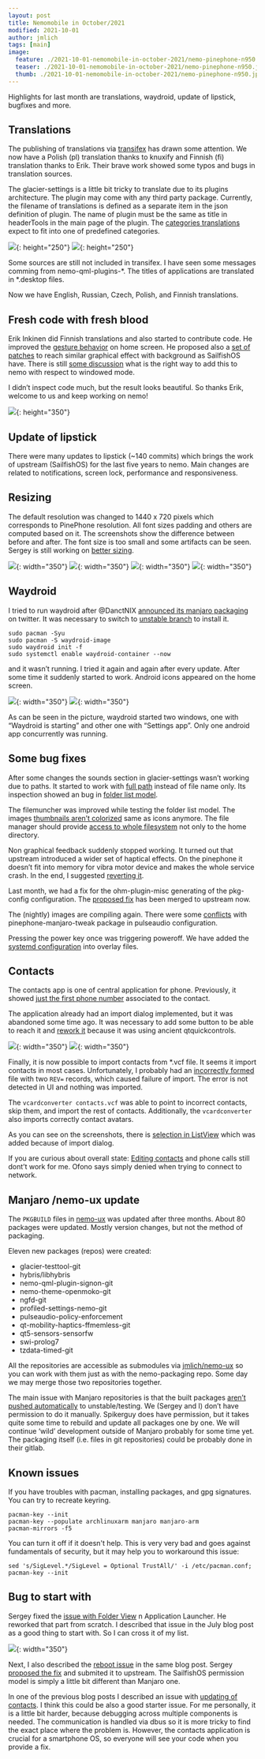 ```yaml
---
layout: post
title: Nemomobile in October/2021
modified: 2021-10-01
author: jmlich
tags: [main]
image:
  feature: ./2021-10-01-nemomobile-in-october-2021/nemo-pinephone-n950.jpg
  teaser: ./2021-10-01-nemomobile-in-october-2021/nemo-pinephone-n950.jpg
  thumb: ./2021-10-01-nemomobile-in-october-2021/nemo-pinephone-n950.jpg
---
```




Highlights for last month are translations, waydroid, update of lipstick, bugfixes and more.

## Translations

The publishing of translations via [transifex](https://www.transifex.com/nemomobile/public/) has drawn some
attention. We now have a Polish (pl) translation thanks to knuxify and Finnish (fi) translation thanks to
Erik. Their brave work showed some typos and bugs in translation sources.

The glacier-settings is a little bit tricky to translate due to its plugins architecture. The plugin may come
with any third party package. Currently, the filename of translations is defined as a separate item in the
json definition of plugin. The name of plugin must be the same as title in headerTools in the main page of
the plugin. The [categories translations](https://github.com/nemomobile-ux/glacier-settings/commit/69c054994fcd428551198be4d1f9aa679f977d99) expect
to fit into one of predefined categories.

![](/images/2021-10-01-nemomobile-in-october-2021/glacier-settings-i18n-1.png){: height="250"}
![](/images/2021-10-01-nemomobile-in-october-2021/glacier-settings-i18n-2.png){: height="250"}


Some sources are still not included in transifex. I have seen some messages comming from nemo-qml-plugins-*. The titles of applications are translated in *.desktop files.

Now we have English, Russian, Czech, Polish, and Finnish translations.

## Fresh code with fresh blood

Erik Inkinen did Finnish translations and also started to contribute code. He improved the [gesture behavior](https://github.com/nemomobile-ux/glacier-home/pull/160)
on home screen. He proposed also a [set of patches](https://github.com/nemomobile-ux/qtquickcontrols-nemo/pull/8) to
reach similar graphical effect with background as SailfishOS have. There is still [some discussion](https://github.com/nemomobile-ux/qtquickcontrols-nemo/pull/12)
what is the right way to add this to nemo with respect to windowed mode.

I didn’t inspect code much, but the result looks beautiful. So thanks Erik, welcome to us and keep working on nemo!

![](/images/2021-10-01-nemomobile-in-october-2021/blurred-wallpaper.jpg){: height="350"}

## Update of lipstick

There were many updates to lipstick (~140 commits) which brings the work of upstream (SailfishOS) for the last five years
to nemo. Main changes are related to notifications, screen lock, performance and responsiveness.

## Resizing

The default resolution was changed to 1440 x 720 pixels which corresponds to PinePhone resolution. All font sizes
padding and others are computed based on it. The screenshots show the difference between before and after. 
The font size is too small and some artifacts can be seen. Sergey is still working on [better sizing](https://github.com/nemomobile-ux/qtquickcontrols-nemo/pull/13).

![](/images/2021-10-01-nemomobile-in-october-2021/20210916142459-sizing1.png){: width="350"}
![](/images/2021-10-01-nemomobile-in-october-2021/20210916155756-sizing2.png){: width="350"}
![](/images/2021-10-01-nemomobile-in-october-2021/20210930_161526-sizing3.jpg){: width="350"}
![](/images/2021-10-01-nemomobile-in-october-2021/20210930_164045-sizing4.jpg){: width="350"}



## Waydroid

I tried to run waydroid after @DanctNIX [announced its manjaro packaging](https://twitter.com/DanctNIX/status/1438538945147510790)
on twitter. It was necessary to switch to [unstable branch](https://wiki.manjaro.org/index.php/Switching_Branches) to install it.

```
sudo pacman -Syu
sudo pacman -S waydroid-image
sudo waydroid init -f
sudo systemctl enable waydroid-container --now
```

and it wasn’t running. I tried it again and again after every update. After some time it suddenly started to work. Android icons appeared on the home screen.

![](/images/2021-10-01-nemomobile-in-october-2021/20210930_161246-waydroid.jpg){: width="350"}
![](/images/2021-10-01-nemomobile-in-october-2021/20210930_161308-waydroid2.jpg){: width="350"}


As can be seen in the picture, waydroid started two windows, one with “Waydroid is starting” and other one with “Settings app”. Only one android app concurrently was running.

## Some bug fixes

After some changes the sounds section in glacier-settings wasn’t working due to paths. It started to work
with [full path](https://github.com/nemomobile-ux/glacier-settings/pull/60) instead of file name only.
Its inspection showed an bug in [folder list model](https://github.com/nemomobile-ux/nemo-qml-plugin-folderlistmodel/pull/1).

The filemuncher was improved while testing the folder list model. The images [thumbnails aren’t colorized](https://github.com/nemomobile-ux/glacier-filemuncher/pull/12)
same as icons anymore. The file manager should provide [access to whole filesystem](https://github.com/nemomobile-ux/glacier-filemuncher/pull/13)
not only to the home directory.

Non graphical feedback suddenly stopped working. It turned out that upstream introduced a wider set of haptical effects. On
the pinephone it doesn’t fit into memory for vibra motor device and makes the whole service crash. In the end, 
I suggested [reverting it](https://github.com/sailfishos/ngfd/pull/3).

Last month, we had a fix for the ohm-plugin-misc generating of the pkg-config configuration. The [proposed fix](https://github.com/sailfishos/ohm-plugins-misc/pull/2)
has been merged to upstream now.

The (nightly) images are compiling again. There were some [conflicts](https://github.com/nemomobile-ux/arm-profiles/pull/6)
with pinephone-manjaro-tweak package in pulseaudio configuration.

Pressing the power key once was triggering poweroff. We have added the [systemd configuration](https://github.com/nemomobile-ux/arm-profiles/pull/7)
into overlay files.

## Contacts

The contacts app is one of central application for phone. Previously, it
showed [just the first phone number](https://github.com/nemomobile-ux/glacier-contacts/pull/29) associated to the contact.

The application already had an import dialog implemented, but it was abandoned some time ago. It was necessary to
add some button to be able to reach it and [rework it](https://github.com/nemomobile-ux/glacier-contacts/pull/31)
because it was using ancient qtquickcontrols.

![](/images/2021-10-01-nemomobile-in-october-2021/glacier-contacts-import.png){: width="350"}
![](/images/2021-10-01-nemomobile-in-october-2021/glacier-contacts-multiple-phone-numbers.png){: width="350"}


Finally, it is now possible to import contacts from *.vcf file. It seems it import contacts in most cases.
Unfortunately, I probably had an [incorrectly formed](https://github.com/sailfishos/nemo-qml-plugin-contacts/pull/1) file
with two `REV=` records, which caused failure of import. The error is not detected in UI and nothing was imported.

The `vcardconverter contacts.vcf` was able to point to incorrect contacts, skip them, and import the rest of contacts. Additionally, the `vcardconverter` also imports correctly contact avatars.

As you can see on the screenshots, there is [selection in ListView](https://github.com/nemomobile-ux/qtquickcontrols-nemo/commit/406fd246ab4b994a8b75fe3f30d6d3112f3225b3#diff-25a6634263c1b1f6fc4697a04e2b9904ea4b042a89af59dc93ec1f5d44848a26) which was added because of import dialog.

If you are curious about overall state: [Editing contacts](https://github.com/nemomobile-ux/glacier-contacts/issues/35) and phone calls still dont’t work for me. Ofono says simply denied when trying to connect to network.

## Manjaro /nemo-ux update

The `PKGBUILD` files in [nemo-ux](https://gitlab.manjaro.org/manjaro-arm/packages/community/nemo-ux) was
updated after three months. About 80 packages were updated. Mostly version changes, but not the method of packaging.

Eleven new packages (repos) were created:

*    glacier-testtool-git
*    hybris/libhybris
*    nemo-qml-plugin-signon-git
*    nemo-theme-openmoko-git
*    ngfd-git
*    profiled-settings-nemo-git   
*    pulseaudio-policy-enforcement
*    qt-mobility-haptics-ffmemless-git
*    qt5-sensors-sensorfw
*    swi-prolog7
*    tzdata-timed-git

All the repositories are accessible as submodules via [jmlich/nemo-ux](https://github.com/jmlich/nemo-ux)
so you can work with them just as with the nemo-packaging repo. Some day we may merge those two repositories together.

The main issue with Manjaro repositories is that the built packages [aren’t pushed automatically](https://forum.manjaro.org/t/automation-of-package-updates/71308/2) to unstable/testing. We (Sergey and I) don’t have permission to do it manually. Spikerguy does have permission, but it takes quite some time to rebuild and update all packages one by one. We will continue ‘wild’ development outside of Manjaro probably for some time yet. The packaging itself (i.e. files in git repositories) could be probably done in their gitlab.

## Known issues

If you have troubles with pacman, installing packages, and gpg signatures. You can try to recreate keyring.

```
pacman-key --init
pacman-key --populate archlinuxarm manjaro manjaro-arm
pacman-mirrors -f5
```

You can turn it off if it doesn't help. This is very very bad and goes against fundamentals of security, but it may help you to workaround this issue:

```
sed 's/SigLevel.*/SigLevel = Optional TrustAll/' -i /etc/pacman.conf; pacman-key --init
```

## Bug to start with

Sergey fixed the [issue with Folder View](https://github.com/nemomobile-ux/glacier-home/issues/147) 
n Application Launcher. He reworked that part from scratch. I described that issue in the July blog
post as a good thing to start with. So I can cross it of my list.

![](/images/2021-10-01-nemomobile-in-october-2021/20210912105757-folder-view.png){: width="350"}

Next, I also described the [reboot issue](https://github.com/nemomobile-ux/main/issues/16) in the
same blog post. Sergey [proposed the fix](https://github.com/sailfishos/dsme/pull/2) and submited
it to upstream. The SailfishOS permission model is simply a little bit different than Manjaro one.

In one of the previous blog posts I described an issue with [updating of contacts](https://github.com/nemomobile-ux/glacier-contacts/issues/35).
I think this could be also a good starter issue. For me personally, it is a little bit harder, because
debugging across multiple components is needed. The communication is handled via dbus so it is more
tricky to find the exact place where the problem is. However, the contacts application is crucial
for a smartphone OS, so everyone will see your code when you provide a fix.

